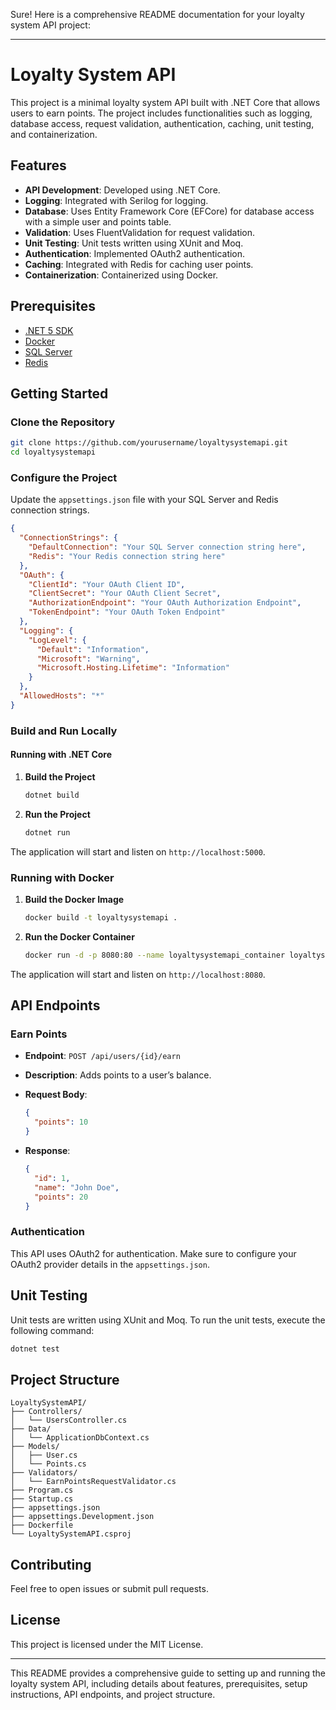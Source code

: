 Sure! Here is a comprehensive README documentation for your loyalty system API project:

---

# Loyalty System API

This project is a minimal loyalty system API built with .NET Core that allows users to earn points. The project includes functionalities such as logging, database access, request validation, authentication, caching, unit testing, and containerization.

## Features

- **API Development**: Developed using .NET Core.
- **Logging**: Integrated with Serilog for logging.
- **Database**: Uses Entity Framework Core (EFCore) for database access with a simple user and points table.
- **Validation**: Uses FluentValidation for request validation.
- **Unit Testing**: Unit tests written using XUnit and Moq.
- **Authentication**: Implemented OAuth2 authentication.
- **Caching**: Integrated with Redis for caching user points.
- **Containerization**: Containerized using Docker.

## Prerequisites

- [.NET 5 SDK](https://dotnet.microsoft.com/download/dotnet/5.0)
- [Docker](https://www.docker.com/get-started)
- [SQL Server](https://www.microsoft.com/en-us/sql-server/sql-server-downloads)
- [Redis](https://redis.io/download)

## Getting Started

### Clone the Repository

```sh
git clone https://github.com/yourusername/loyaltysystemapi.git
cd loyaltysystemapi
```

### Configure the Project

Update the `appsettings.json` file with your SQL Server and Redis connection strings.

```json
{
  "ConnectionStrings": {
    "DefaultConnection": "Your SQL Server connection string here",
    "Redis": "Your Redis connection string here"
  },
  "OAuth": {
    "ClientId": "Your OAuth Client ID",
    "ClientSecret": "Your OAuth Client Secret",
    "AuthorizationEndpoint": "Your OAuth Authorization Endpoint",
    "TokenEndpoint": "Your OAuth Token Endpoint"
  },
  "Logging": {
    "LogLevel": {
      "Default": "Information",
      "Microsoft": "Warning",
      "Microsoft.Hosting.Lifetime": "Information"
    }
  },
  "AllowedHosts": "*"
}
```

### Build and Run Locally

#### Running with .NET Core

1. **Build the Project**

    ```sh
    dotnet build
    ```

2. **Run the Project**

    ```sh
    dotnet run
    ```

The application will start and listen on `http://localhost:5000`.

### Running with Docker

1. **Build the Docker Image**

    ```sh
    docker build -t loyaltysystemapi .
    ```

2. **Run the Docker Container**

    ```sh
    docker run -d -p 8080:80 --name loyaltysystemapi_container loyaltysystemapi
    ```

The application will start and listen on `http://localhost:8080`.

## API Endpoints

### Earn Points

- **Endpoint**: `POST /api/users/{id}/earn`
- **Description**: Adds points to a user’s balance.
- **Request Body**:

    ```json
    {
      "points": 10
    }
    ```

- **Response**:

    ```json
    {
      "id": 1,
      "name": "John Doe",
      "points": 20
    }
    ```

### Authentication

This API uses OAuth2 for authentication. Make sure to configure your OAuth2 provider details in the `appsettings.json`.

## Unit Testing

Unit tests are written using XUnit and Moq. To run the unit tests, execute the following command:

```sh
dotnet test
```

## Project Structure

```
LoyaltySystemAPI/
├── Controllers/
│   └── UsersController.cs
├── Data/
│   └── ApplicationDbContext.cs
├── Models/
│   ├── User.cs
│   └── Points.cs
├── Validators/
│   └── EarnPointsRequestValidator.cs
├── Program.cs
├── Startup.cs
├── appsettings.json
├── appsettings.Development.json
├── Dockerfile
└── LoyaltySystemAPI.csproj
```

## Contributing

Feel free to open issues or submit pull requests.

## License

This project is licensed under the MIT License.

---

This README provides a comprehensive guide to setting up and running the loyalty system API, including details about features, prerequisites, setup instructions, API endpoints, and project structure.